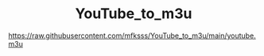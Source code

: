 
<h1 align="center"> YouTube_to_m3u </h1>

https://raw.githubusercontent.com/mfksss/YouTube_to_m3u/main/youtube.m3u

